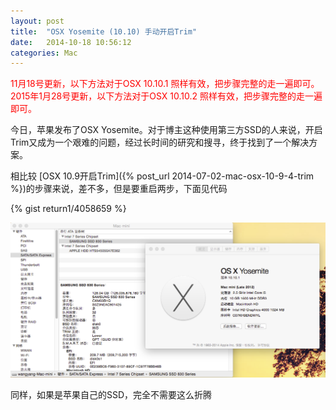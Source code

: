 ```yaml
---
layout: post
title:  "OSX Yosemite (10.10) 手动开启Trim"
date:   2014-10-18 10:56:12
categories: Mac
---
```

<font color="red">11月18号更新，以下方法对于OSX 10.10.1 照样有效，把步骤完整的走一遍即可。</font>
<br/>
<font color="red">2015年1月28号更新，以下方法对于OSX 10.10.2 照样有效，把步骤完整的走一遍即可。</font>

 

今日，苹果发布了OSX Yosemite。对于博主这种使用第三方SSD的人来说，开启Trim又成为一个艰难的问题，经过长时间的研究和搜寻，终于找到了一个解决方案。

相比较 [OSX 10.9开启Trim]({% post_url 2014-07-02-mac-osx-10-9-4-trim %})的步骤来说，差不多，但是要重启两步，下面见代码

{% gist return1/4058659 %}

![10.10.1 完美开启TRIM](/uploads/2014/10/QQ20141118-1.png)

同样，如果是苹果自己的SSD，完全不需要这么折腾